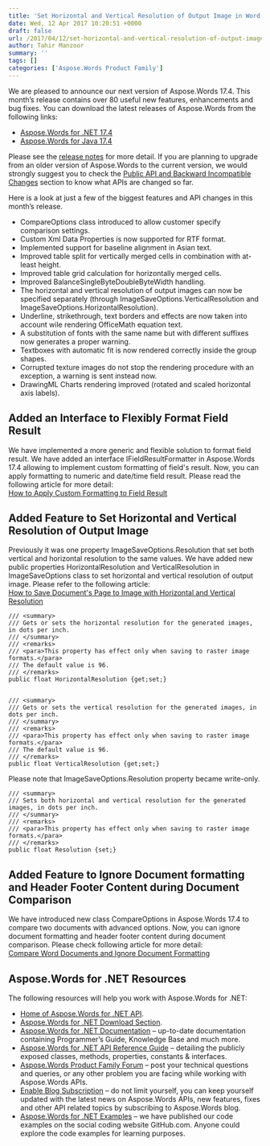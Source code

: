 ```yaml
---
title: 'Set Horizontal and Vertical Resolution of Output Image in Word Documents'
date: Wed, 12 Apr 2017 10:20:51 +0000
draft: false
url: /2017/04/12/set-horizontal-and-vertical-resolution-of-output-image-in-word-documents/
author: Tahir Manzoor
summary: ''
tags: []
categories: ['Aspose.Words Product Family']
---
```


We are pleased to announce our next version of Aspose.Words 17.4. This month’s release contains over 80 useful new features, enhancements and bug fixes. You can download the latest releases of Aspose.Words from the following links:

*   [Aspose.Words for .NET 17.4][1]
*   [Aspose.Words for Java 17.4][2]

Please see the [release notes][3] for more detail. If you are planning to upgrade from an older version of Aspose.Words to the current version, we would strongly suggest you to check the [Public API and Backward Incompatible Changes][4] section to know what APIs are changed so far.

Here is a look at just a few of the biggest features and API changes in this month’s release.

*   CompareOptions class introduced to allow customer specify comparison settings.
*   Custom Xml Data Properties is now supported for RTF format.
*   Implemented support for baseline alignment in Asian text.
*   Improved table split for vertically merged cells in combination with at-least height.
*   Improved table grid calculation for horizontally merged cells.
*   Improved BalanceSingleByteDoubleByteWidth handling.
*   The horizontal and vertical resolution of output images can now be specified separately (through ImageSaveOptions.VerticalResolution and ImageSaveOptions.HorizontalResolution).
*   Underline, strikethrough, text borders and effects are now taken into account wile rendering OfficeMath equation text.
*   A substitution of fonts with the same name but with different suffixes now generates a proper warning.
*   Textboxes with automatic fit is now rendered correctly inside the group shapes.
*   Corrupted texture images do not stop the rendering procedure with an exception, a warning is sent instead now.
*   DrawingML Charts rendering improved (rotated and scaled horizontal axis labels).

## Added an Interface to Flexibly Format Field Result

We have implemented a more generic and flexible solution to format field result. We have added an interface IFieldResultFormatter in Aspose.Words 17.4 allowing to implement custom formatting of field's result. Now, you can apply formatting to numeric and date/time field result. Please read the following article for more detail:  
[How to Apply Custom Formatting to Field Result][5]

## Added Feature to Set Horizontal and Vertical Resolution of Output Image

Previously it was one property ImageSaveOptions.Resolution that set both vertical and horizontal resolution to the same values. We have added new public properties HorizontalResolution and VerticalResolution in ImageSaveOptions class to set horizontal and vertical resolution of output image. Please refer to the following article:  
[How to Save Document's Page to Image with Horizontal and Vertical Resolution][6]

```
/// <summary>
/// Gets or sets the horizontal resolution for the generated images, in dots per inch.
/// </summary>
/// <remarks>
/// <para>This property has effect only when saving to raster image formats.</para>
/// The default value is 96.
/// </remarks>
public float HorizontalResolution {get;set;}
 
 
/// <summary>
/// Gets or sets the vertical resolution for the generated images, in dots per inch.
/// </summary>
/// <remarks>
/// <para>This property has effect only when saving to raster image formats.</para>
/// The default value is 96.
/// </remarks>
public float VerticalResolution {get;set;}
```

Please note that ImageSaveOptions.Resolution property became write-only.

```
/// <summary>
/// Sets both horizontal and vertical resolution for the generated images, in dots per inch.
/// </summary>
/// <remarks>
/// <para>This property has effect only when saving to raster image formats.</para>
/// </remarks>
public float Resolution {set;}
```

## Added Feature to Ignore Document formatting and Header Footer Content during Document Comparison

We have introduced new class CompareOptions in Aspose.Words 17.4 to compare two documents with advanced options. Now, you can ignore document formatting and header footer content during document comparison. Please check following article for more detail:  
[Compare Word Documents and Ignore Document Formatting][7]  

## Aspose.Words for .NET Resources

The following resources will help you work with Aspose.Words for .NET:

*   [Home of Aspose.Words for .NET API][8].
*   [Aspose.Words for .NET Download Section][9].
*   [Aspose.Words for .NET Documentation][10] – up-to-date documentation containing Programmer’s Guide, Knowledge Base and much more.
*   [Aspose.Words for .NET API Reference Guide][11] – detailing the publicly exposed classes, methods, properties, constants & interfaces.
*   [Aspose.Words Product Family Forum][12] – post your technical questions and queries, or any other problem you are facing while working with Aspose.Words APIs.
*   [Enable Blog Subscription][13] – do not limit yourself, you can keep yourself updated with the latest news on Aspose.Words APIs, new features, fixes and other API related topics by subscribing to Aspose.Words blog.
*   [Aspose.Words for .NET Examples][14] – we have published our code examples on the social coding website GitHub.com. Anyone could explore the code examples for learning purposes.




[1]: https://downloads.aspose.com/words/net
[2]: https://downloads.aspose.com/words/java
[3]: https://docs.aspose.com/display/wordsnet/Aspose.Words+for+.NET+17.4+Release+Notes
[4]: https://docs.aspose.com/display/wordsnet/Aspose.Words+for+.NET+17.4+Release+Notes
[5]: https://docs.aspose.com/display/wordsnet/Updating+and+Removing+a+Field#UpdatingandRemovingaField-HowtoApplyCustomFormattingtoFieldResult
[6]: https://docs.aspose.com/display/wordsnet/Rendering#Rendering-HowtoSaveDocument'sPagetoImagewithHorizontalandVerticalResolution
[7]: https://docs.aspose.com/display/wordsnet/Working+with+Document#WorkingwithDocument-CompareWordDocumentsandIgnoreDocumentFormatting
[8]: https://www.aspose.com/products/words/net
[9]: http://downloads.aspose.com/words/net
[10]: https://docs.aspose.com/display/wordsnet
[11]: https://apireference.aspose.com/net/words
[12]: https://www.aspose.com/community/forums/aspose.words-product-family/75/showforum.aspx
[13]: https://blog.aspose.com/category/aspose-products/aspose-words-product-family/
[14]: https://github.com/aspose-words/Aspose.Words-for-.NET




